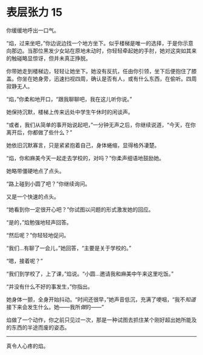 # 表层张力 15

你缓缓地呼出一口气。

“焰，过来坐吧，”你边说边找一个地方坐下。似乎楼梯是唯一的选择，于是你示意向那边。当那位黑发少女站在原地未动时，你轻轻牵起她的手肘，她对这突如其来的触碰略显惊讶，但并未真正挣脱。

你带她走到楼梯边，轻轻让她坐下。她没有反抗，任由你引领，坐下后便抱住了膝盖。你坐在她身旁，迅速扫视四周，确认是否有人，或有什么东西，在偷听。四周寂静无人。

“焰，”你柔和地开口，“跟我聊聊吧，我在这儿听你说。”

她保持沉默，楼梯上传来远处中学生午休时的闲谈声。

“或者，我们从简单的事开始说起吧，”一分钟无声之后，你继续说道，“今天，在你离开后，你都做了些什么？”

她依旧沉默寡言，只是紧紧抱着自己，身体蜷缩，显得格外凄楚。

“焰，你和麻美今天一起走去学校的，对吗？”你柔声细语地鼓励她。

她略带僵硬地点了点头。

“路上碰到小圆了吧？”你继续询问。

又是一个快速的点头。

“她看到你一定很开心吧？”你试图以问题的形式激发她的回应。

“是的，”焰勉强地轻声回答。

“然后呢？”你轻轻地促问。

“我们...有聊了一会儿，”她回答，“主要是关于学校的。”

“嗯，接着呢？”

“我们到学校了，上了课，”焰说。“小圆...邀请我和麻美中午来这里吃饭。”

“并没有什么不好的事发生，”你指出。

她身体一颤，全身开始抖动。“时间还很早，”她声音低沉，充满了哽咽，“我不*知道*接下来会发生什么。她——我所*做*的——”

焰做了一个动作，你之前只见过一次，那是一种试图去抓住某个刚好超出她所能及的东西的半途而废的姿态。

---

真令人心疼的焰。
